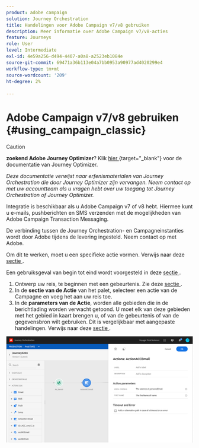 ```yaml
---
product: adobe campaign
solution: Journey Orchestration
title: Handelingen voor Adobe Campaign v7/v8 gebruiken
description: Meer informatie over Adobe Campaign v7/v8-acties
feature: Journeys
role: User
level: Intermediate
exl-id: 4e59a256-d494-4407-a0a8-a2523eb1084e
source-git-commit: 69471a36b113e04a7bb0953a90977ad4020299e4
workflow-type: tm+mt
source-wordcount: '209'
ht-degree: 2%

---
```


# Adobe Campaign v7/v8 gebruiken {#using_campaign_classic}


>[!CAUTION]
>
>**zoekend Adobe Journey Optimizer**? Klik [ hier ](https://experienceleague.adobe.com/en/docs/journey-optimizer/using/ajo-home){target="_blank"} voor de documentatie van Journey Optimizer.
>
>
>_Deze documentatie verwijst naar erfenismaterialen van Journey Orchestration die door Journey Optimizer zijn vervangen. Neem contact op met uw accountteam als u vragen hebt over uw toegang tot Journey Orchestration of Journey Optimizer._


Integratie is beschikbaar als u Adobe Campaign v7 of v8 hebt. Hiermee kunt u e-mails, pushberichten en SMS verzenden met de mogelijkheden van Adobe Campaign Transaction Messaging.

De verbinding tussen de Journey Orchestration- en Campagneinstanties wordt door Adobe tijdens de levering ingesteld. Neem contact op met Adobe.

Om dit te werken, moet u een specifieke actie vormen. Verwijs naar deze [ sectie ](../action/acc-action.md).

Een gebruiksgeval van begin tot eind wordt voorgesteld in deze [ sectie ](../usecase/campaign-classic-use-case.md).

1. Ontwerp uw reis, te beginnen met een gebeurtenis. Zie deze [ sectie ](../building-journeys/journey.md).
1. In de **sectie van de Actie** van het palet, selecteer een actie van de Campagne en voeg het aan uw reis toe.
1. In de **parameters van de Actie**, worden alle gebieden die in de berichtlading worden verwacht getoond. U moet elk van deze gebieden met het gebied in kaart brengen u, of van de gebeurtenis of van de gegevensbron wilt gebruiken. Dit is vergelijkbaar met aangepaste handelingen. Verwijs naar deze [ sectie ](../building-journeys/using-custom-actions.md).

![](../assets/accintegration2.png)

